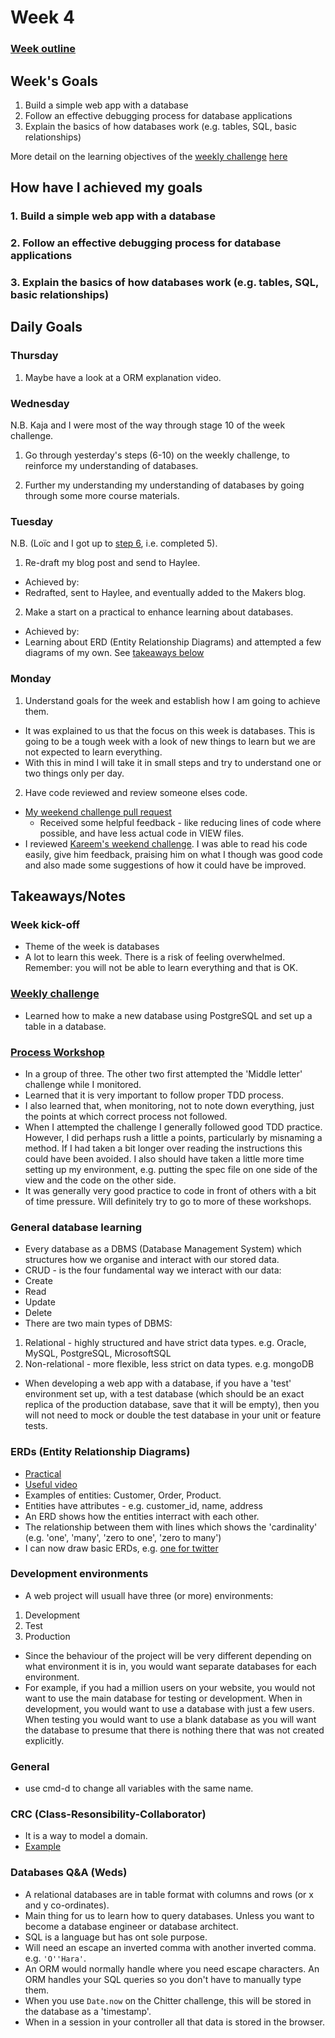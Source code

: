 # Week 4

### [Week outline](https://github.com/makersacademy/course/blob/master/week_outlines.md/#week-4)

## Week's Goals

1. Build a simple web app with a database
2. Follow an effective debugging process for database applications
3. Explain the basics of how databases work (e.g. tables, SQL, basic relationships)

More detail on the learning objectives of the [weekly challenge](https://github.com/makersacademy/course/blob/master/bookmark_manager) [here](https://github.com/makersacademy/course/blob/master/bookmark_manager/learning_objectives.md)

## How have I achieved my goals

### 1. Build a simple web app with a database
### 2. Follow an effective debugging process for database applications
### 3. Explain the basics of how databases work (e.g. tables, SQL, basic relationships)


## Daily Goals

### Thursday 
1. Maybe have a look at a ORM explanation video.

### Wednesday
N.B. Kaja and I were most of the way through stage 10 of the week challenge. 

1. Go through yesterday's steps (6-10) on the weekly challenge, to reinforce my understanding of databases.

2. Further my understanding my understanding of databases by going through some more course materials. 

### Tuesday
N.B. (Loïc and I got up to [step 6](https://github.com/makersacademy/course/blob/master/bookmark_manager/06_manipulating_table_data.md), i.e. completed 5).

1. Re-draft my blog post and send to Haylee.
 * Achieved by:
  * Redrafted, sent to Haylee, and eventually added to the Makers blog.

2. Make a start on a practical to enhance learning about databases.
* Achieved by:
 * Learning about ERD (Entity Relationship Diagrams) and attempted a few diagrams of my own. See [takeaways below](https://github.com/willhowes/makers_portfolio_and_notes/blob/master/week_4.md#takeawaysnotes)

### Monday
1. Understand goals for the week and establish how I am going to achieve them.
* It was explained to us that the focus on this week is databases. This is going to be a tough week with a look of new things to learn but we are not expected to learn everything. 
* With this in mind I will take it in small steps and try to understand one or two things only per day. 

2. Have code reviewed and review someone elses code. 
* [My weekend challenge pull request](https://github.com/makersacademy/rps-challenge/pull/1343)
  * Received some helpful feedback - like reducing lines of code where possible, and have less actual code in VIEW files. 
* I reviewed [Kareem's weekend challenge](https://github.com/makersacademy/rps-challenge/pull/1345#pullrequestreview-261696717). I was able to read his code easily, give him feedback, praising him on what I though was good code and also made some suggestions of how it could have be improved.


## Takeaways/Notes
### Week kick-off
* Theme of the week is databases
* A lot to learn this week. There is a risk of feeling overwhelmed. Remember: you will not be able to learn everything and that is OK. 

### [Weekly challenge](https://github.com/makersacademy/course/blob/master/bookmark_manager/00_challenge_map.md)
* Learned how to make a new database using PostgreSQL and set up a table in a database.

### [Process Workshop](https://github.com/makersacademy/skills-workshops/tree/master/process_review)
* In a group of three. The other two first attempted the 'Middle letter' challenge while I monitored. 
* Learned that it is very important to follow proper TDD process.
* I also learned that, when monitoring, not to note down everything, just the points at which correct process not followed. 
* When I attempted the challenge I generally followed good TDD practice. However, I did perhaps rush a little a points, particularly by misnaming a method. If I had taken a bit longer over reading the instructions this could have been avoided. I also should have taken a little more time setting up my environment, e.g. putting the spec file on one side of the view and the code on the other side. 
* It was generally very good practice to code in front of others with a bit of time pressure. Will definitely try to go to more of these workshops. 

### General database learning
* Every database as a DBMS (Database Management System) which structures how we organise and interact with our stored data. 
* CRUD - is the four fundamental way we interact with our data:
 * Create
 * Read
 * Update
 * Delete
* There are two main types of DBMS:
 1. Relational - highly structured and have strict data types. e.g. Oracle, MySQL, PostgreSQL, MicrosoftSQL
 2. Non-relational - more flexible, less strict on data types. e.g. mongoDB
 * When developing a web app with a database, if you have a 'test' environment set up, with a test database (which should be an exact replica of the production database, save that it will be empty), then you will not need to mock or double the test database in your unit or feature tests.
 
 ### ERDs (Entity Relationship Diagrams)
 * [Practical](https://github.com/makersacademy/skills-workshops/blob/master/practicals/databases/entity_relationship_diagrams.md)
 * [Useful video](https://www.youtube.com/watch?v=QpdhBUYk7Kk)
 * Examples of entities: Customer, Order, Product. 
 * Entities have attributes - e.g. customer_id, name, address
 * An ERD shows how the entities interract with each other. 
 * The relationship between them with lines which shows the 'cardinality' (e.g. 'one', 'many', 'zero to one', 'zero to many')
 * I can now draw basic ERDs, e.g. [one for twitter](https://www.lucidchart.com/invitations/accept/c700895e-bd79-4410-8916-1eb441e97449) 
 
 ### Development environments
 * A web project will usuall have three (or more) environments: 
 1. Development
 2. Test 
 3. Production
 * Since the behaviour of the project will be very different depending on what environment it is in, you would want separate databases for each environment.
 * For example, if you had a million users on your website, you would not want to use the main database for testing or development. When in development, you would want to use a database with just a few users. When testing you would want to use a blank database as you will want the database to presume that there is nothing there that was not created explicitly. 

### General
* use cmd-d to change all variables with the same name.

### CRC (Class-Resonsibility-Collaborator)
* It is a way to model a domain.
* [Example](https://github.com/makersacademy/skills-workshops/blob/master/week-4/databases_2/crc_example.md)

### Databases Q&A (Weds)
* A relational databases are in table format with columns and rows (or x and y co-ordinates).
* Main thing for us to learn how to query databases. Unless you want to become a database engineer or database architect.
* SQL is a language but has ont sole purpose. 
* Will need an escape an inverted comma with another inverted comma. e.g. ```'O''Hara'```.
* An ORM would normally handle where you need escape characters. An ORM handles your SQL queries so you don't have to manually type them. 
* When you use ```Date.now``` on the Chitter challenge, this will be stored in the database as a 'timestamp'.
* When in a session in your controller all that data is stored in the browser.
